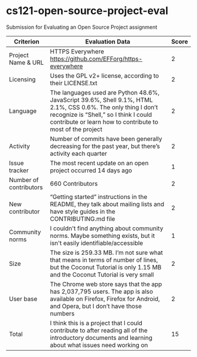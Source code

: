# cs121-open-source-project-eval
Submission for Evaluating an Open Source Project assignment

| **Criterion** | **Evaluation Data** | **Score** |
|--|--|--|
| Project Name & URL | HTTPS Everywhere<br/>https://github.com/EFForg/https-everywhere | 2 |
| Licensing | Uses the GPL v2+ license, according to their LICENSE.txt | 2 |
| Language | The languages used are Python 48.6%, JavaScript 39.6%, Shell 9.1%, HTML 2.1%, CSS 0.6%. The only thing I don’t recognize is “Shell,” so I think I could contribute or learn how to contribute to most of the project | 2 |
| Activity | Number of commits have been generally decreasing for the past year, but there’s activity each quarter | 2 |
| Issue tracker | The most recent update on an open project occurred 14 days ago | 1 |
| Number of contributors | 660 Contributors | 2 |
| New contributor | “Getting started” instructions in the README, they talk about mailing lists and have style guides in the CONTRIBUTING.md file | 2 |
| Community norms | I couldn't find anything about community norms. Maybe something exists, but it isn't easily identifiable/accessible | 1 |
| Size | The size is 259.33 MB. I’m not sure what that means in terms of number of lines, but the Coconut Tutorial is only 1.15 MB and the Coconut Tutorial is very small | 2 |
| User base | The Chrome web store says that the app has 2,037,795 users. The app is also available on Firefox, Firefox for Android, and Opera, but I don’t have those numbers | 2 |
| Total | I think this is a project that I could contribute to after reading all of the introductory documents and learning about what issues need working on | 15 |

